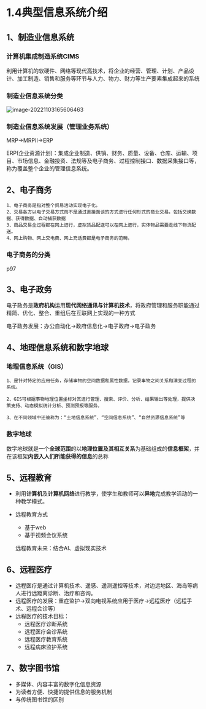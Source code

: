# 1.4典型信息系统介绍

## 1、制造业信息系统

### 计算机集成制造系统CIMS

利用计算机的软硬件、网络等现代高技术，将企业的经营、管理、计划、产品设计、加工制造、销售和服务等环节与人力、物力、财力等生产要素集成起来的系统

### 制造业信息系统分类

![image-20221103165606463](https://xingqiu-tuchuang-1256524210.cos.ap-shanghai.myqcloud.com/13837/image-20221103165606463.png)



### 制造业信息系统发展（管理业务系统）

MRP->MRPII->ERP

ERP(企业资源计划)：集成企业制造、供销、财务、质量、设备、仓库、运输、项目、市场信息、金融投资、法规等及电子商务、过程控制接口、数据采集接口等，称为覆盖整个企业的管理信息系统。

## 2、电子商务

```
1、电子商务是指对整个贸易活动实现电子化。
2、交易各方以电子交易方式而不是通过直接面谈的方式进行任何形式的商业交易。包括交换数据、获得数据、自动捕获数据
3、商品交易全过程都在网上进行，虚拟货品配送可以在网上进行，实体物品需要走线下物流配送。
4、网上购物、网上交电费、网上充话费都是电子商务的范畴。
```

### 电子商务的分类

p97

## 3、电子政务

电子政务是**政府机构**运用**现代网络通讯与计算机技术**，将政府管理和服务职能通过精简、优化、整合、重组后在互联网上实现的一种方式

电子政务发展：办公自动化->政府信息化->电子政府->电子政务

## 4、地理信息系统和数字地球

### 地理信息系统（GIS）

```
1、是针对特定的应用任务，存储事物的空间数据和属性数据，记录事物之间关系和演变过程的系统。

2、GIS可根据事物地理位置坐标对其进行管理、搜索、评价、分析、结果输出等处理，提供决策支持、动态模拟统计分析、预测预报等服务。

3、在不同领域中还被称为：“土地信息系统”、“空间信息系统”、“自然资源信息系统”等
```

### 数字地球

数字地球就是一个**全球范围**的以**地理位置及其相互关系**为基础组成的**信息框架**，并在该框架**内嵌入人们所能获得的信息**的总称

## 5、远程教育

- 利用**计算机**及**计算机网络**进行教学，使学生和教师可以**异地**完成教学活动的一种教学模式。

- 远程教育方式

  - 基于web
  - 基于视频会议系统

  远程教育未来：结合AI、虚拟现实技术

## 6、远程医疗

- 远程医疗是通过计算机技术、遥感、遥测遥控等技术，对边远地区、海岛等病人进行远距离诊断、治疗和咨询。
- 远程医疗的发展：重症监护->双向电视系统应用于医疗->远程医疗（远程手术、远程会诊等）
- 远程医疗的技术目标：
  - 远程医疗诊断系统
  - 远程医疗会诊系统
  - 远程医疗教育系统
  - 远程病床监护系统

## 7、数字图书馆

- 多媒体、内容丰富的数字化信息资源
- 为读者方便、快捷的提供信息的服务机制
- 与传统图书馆的区别



